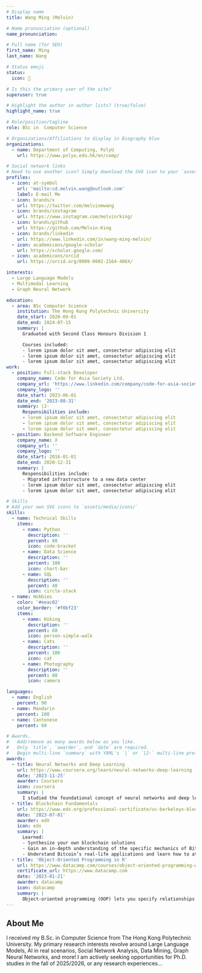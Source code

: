 ```yaml
---
# Display name
title: Wang Ming (Melvin)

# Name pronunciation (optional)
name_pronunciation:

# Full name (for SEO)
first_name: Ming
last_name: Wang

# Status emoji
status:
  icon: 🎃️️

# Is this the primary user of the site?
superuser: true

# Highlight the author in author lists? (true/false)
highlight_name: true

# Role/position/tagline
role: BSc in  Computer Science

# Organizations/Affiliations to display in Biography blox
organizations:
  - name: Department of Computing, PolyU
    url: https://www.polyu.edu.hk/en/comp/

# Social network links
# Need to use another icon? Simply download the SVG icon to your `assets/media/icons/` folder.
profiles:
  - icon: at-symbol
    url: 'mailto:cd.melvin.wang@outlook.com'
    label: E-mail Me
  - icon: brands/x
    url: https://twitter.com/melvinmwang
  - icon: brands/instagram
    url: https://www.instagram.com/melvinrking/
  - icon: brands/github
    url: https://github.com/Melvin-King
  - icon: brands/linkedin
    url: https://www.linkedin.com/in/wang-ming-melvin/
  - icon: academicons/google-scholar
    url: https://scholar.google.com/
  - icon: academicons/orcid
    url: https://orcid.org/0009-0002-2164-406X/

interests:
  - Large Language Models
  - Multimodal Learning
  - Graph Neural Network

education:
  - area: BSc Computer Science
    institution: The Hong Kong Polytechnic University
    date_start: 2020-09-01
    date_end: 2024-07-15
    summary: |
      Graduated with Second Class Honours Division 1

      Courses included:
      - lorem ipsum dolor sit amet, consectetur adipiscing elit
      - lorem ipsum dolor sit amet, consectetur adipiscing elit
      - lorem ipsum dolor sit amet, consectetur adipiscing elit
work:
  - position: Full-stack Developer
    company_name: Code for Asia Society Ltd.
    company_url: 'https://www.linkedin.com/company/code-for-asia-society-ltd/posts/?feedView=all'
    company_logo: ''
    date_start: 2023-06-01
    date_end: '2023-08-31'
    summary: |2-
      Responsibilities include:
      - lorem ipsum dolor sit amet, consectetur adipiscing elit
      - lorem ipsum dolor sit amet, consectetur adipiscing elit
      - lorem ipsum dolor sit amet, consectetur adipiscing elit
  - position: Backend Software Engineer
    company_name: X
    company_url: ''
    company_logo: ''
    date_start: 2016-01-01
    date_end: 2020-12-31
    summary: |
      Responsibilities include:
      - Migrated infrastructure to a new data center
      - lorem ipsum dolor sit amet, consectetur adipiscing elit
      - lorem ipsum dolor sit amet, consectetur adipiscing elit

# Skills
# Add your own SVG icons to `assets/media/icons/`
skills:
  - name: Technical Skills
    items:
      - name: Python
        description: ''
        percent: 80
        icon: code-bracket
      - name: Data Science
        description: ''
        percent: 100
        icon: chart-bar
      - name: SQL
        description: ''
        percent: 40
        icon: circle-stack
  - name: Hobbies
    color: '#eeac02'
    color_border: '#f0bf23'
    items:
      - name: Hiking
        description: ''
        percent: 60
        icon: person-simple-walk
      - name: Cats
        description: ''
        percent: 100
        icon: cat
      - name: Photography
        description: ''
        percent: 80
        icon: camera

languages:
  - name: English
    percent: 90
  - name: Mandarin
    percent: 100
  - name: Cantonese
    percent: 60

# Awards.
#   Add/remove as many awards below as you like.
#   Only `title`, `awarder`, and `date` are required.
#   Begin multi-line `summary` with YAML's `|` or `|2-` multi-line prefix and indent 2 spaces below.
awards:
  - title: Neural Networks and Deep Learning
    url: https://www.coursera.org/learn/neural-networks-deep-learning
    date: '2023-11-25'
    awarder: Coursera
    icon: coursera
    summary: |
      I studied the foundational concept of neural networks and deep learning. By the end, I was familiar with the significant technological trends driving the rise of deep learning; build, train, and apply fully connected deep neural networks; implement efficient (vectorized) neural networks; identify key parameters in a neural network’s architecture; and apply deep learning to your own applications.
  - title: Blockchain Fundamentals
    url: https://www.edx.org/professional-certificate/uc-berkeleyx-blockchain-fundamentals
    date: '2023-07-01'
    awarder: edX
    icon: edx
    summary: |
      Learned:
      - Synthesize your own blockchain solutions
      - Gain an in-depth understanding of the specific mechanics of Bitcoin
      - Understand Bitcoin’s real-life applications and learn how to attack and destroy Bitcoin, Ethereum, smart contracts and Dapps, and alternatives to Bitcoin’s Proof-of-Work consensus algorithm
  - title: 'Object-Oriented Programming in R'
    url: https://www.datacamp.com/courses/object-oriented-programming-with-s3-and-r6-in-r
    certificate_url: https://www.datacamp.com
    date: '2023-01-21'
    awarder: datacamp
    icon: datacamp
    summary: |
      Object-oriented programming (OOP) lets you specify relationships between functions and the objects that they can act on, helping you manage complexity in your code. This is an intermediate level course, providing an introduction to OOP, using the S3 and R6 systems. S3 is a great day-to-day R programming tool that simplifies some of the functions that you write. R6 is especially useful for industry-specific analyses, working with web APIs, and building GUIs.
---
```


## About Me

I received my B.Sc. in Computer Science from The Hong Kong Polytechnic University. My primary research interests revolve around Large Language Models, AI in real scenarios, Social Network Analysis, Data Mining, Graph Neural Networks, and more! 
I am actively seeking opportunities for Ph.D. studies in the fall of 2025/2026, or any research experiences...